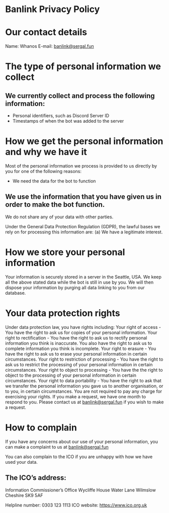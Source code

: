 # Banlink Privacy Policy

# Our contact details 
Name: Whanos
E-mail: banlink@sergal.fun
 
# The type of personal information we collect 
## We currently collect and process the following information:
- Personal identifiers, such as Discord Server ID
- Timestamps of when the bot was added to the server

# How we get the personal information and why we have it
Most of the personal information we process is provided to us directly by you for one of the following reasons:
- We need the data for the bot to function

## We use the information that you have given us in order to make the bot function. 
We do not share any of your data with other parties.

Under the General Data Protection Regulation (GDPR), the lawful bases we rely on for processing this information are:
(a) We have a legitimate interest.

# How we store your personal information 
Your information is securely stored in a server in the Seattle, USA. 
We keep all the above stated data while the bot is still in use by you. We will then dispose your information by purging all data linking to you from our database.

# Your data protection rights
Under data protection law, you have rights including:
Your right of access - You have the right to ask us for copies of your personal information. 
Your right to rectification - You have the right to ask us to rectify personal information you think is inaccurate. You also have the right to ask us to complete information you think is incomplete. 
Your right to erasure - You have the right to ask us to erase your personal information in certain circumstances. 
Your right to restriction of processing - You have the right to ask us to restrict the processing of your personal information in certain circumstances. 
Your right to object to processing - You have the the right to object to the processing of your personal information in certain circumstances.
Your right to data portability - You have the right to ask that we transfer the personal information you gave us to another organisation, or to you, in certain circumstances.
You are not required to pay any charge for exercising your rights. If you make a request, we have one month to respond to you.
Please contact us at banlink@sergal.fun if you wish to make a request.

# How to complain

If you have any concerns about our use of your personal information, you can make a complaint to us at 
banlink@sergal.fun

You can also complain to the ICO if you are unhappy with how we have used your data.

## The ICO’s address:            
Information Commissioner’s Office
Wycliffe House
Water Lane
Wilmslow
Cheshire
SK9 5AF

Helpline number: 0303 123 1113
ICO website: https://www.ico.org.uk